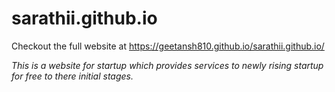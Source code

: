 # sarathii.github.io

Checkout the full website at https://geetansh810.github.io/sarathii.github.io/

*This is a website for startup which provides services to newly rising startup for free to there initial stages.*
